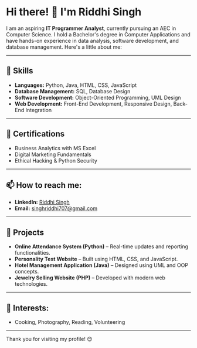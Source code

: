 # Hi there! 👋 I'm Riddhi Singh

I am an aspiring **IT Programmer Analyst**, currently pursuing an AEC in Computer Science. I hold a Bachelor's degree in Computer Applications and have hands-on experience in data analysis, software development, and database management. Here's a little about me:

---

## 🔧 Skills
- **Languages:** Python, Java, HTML, CSS, JavaScript
- **Database Management:** SQL, Database Design
- **Software Development:** Object-Oriented Programming, UML Design
- **Web Development:** Front-End Development, Responsive Design, Back-End Integration

---

## 🌱 Certifications
- Business Analytics with MS Excel
- Digital Marketing Fundamentals
- Ethical Hacking & Python Security

---

## 📫 How to reach me:
- **LinkedIn:** [Riddhi Singh](https://www.linkedin.com/in/riddhi-singh-827917250)
- **Email:** singhriddhi707@gmail.com

---

## 🚀 Projects
- **Online Attendance System (Python)** – Real-time updates and reporting functionalities.
- **Personality Test Website** – Built using HTML, CSS, and JavaScript.
- **Hotel Management Application (Java)** – Designed using UML and OOP concepts.
- **Jewelry Selling Website (PHP)** – Developed with modern web technologies.

---

## 🌟 Interests:
- Cooking, Photography, Reading, Volunteering

---

Thank you for visiting my profile! 😊
